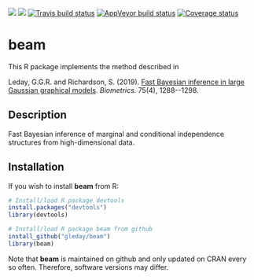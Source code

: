 [![](https://cranlogs.r-pkg.org/badges/beam)](https://cran.r-project.org/package=beam)
[![](https://cranlogs.r-pkg.org/badges/grand-total/beam)](https://cran.r-project.org/package=beam)
[![Travis build status](https://travis-ci.org/gleday/beam.svg?branch=master)](https://travis-ci.org/gleday/beam)
[![AppVeyor build status](https://ci.appveyor.com/api/projects/status/github/gleday/beam?branch=master&svg=true)](https://ci.appveyor.com/project/gleday/beam)
[![Coverage status](https://codecov.io/gh/gleday/beam/branch/master/graph/badge.svg)](https://codecov.io/github/gleday/beam?branch=master)

# beam

This R package implements the method described in

Leday, G.G.R. and Richardson, S. (2019). [Fast Bayesian inference in large Gaussian graphical models](https://doi.org/10.1111/biom.13064). *Biometrics.* 75(4), 1288--1298.

## Description

Fast Bayesian inference of marginal and conditional independence structures from high-dimensional data.

## Installation

If you wish to install **beam** from R:

```R
# Install/load R package devtools
install.packages("devtools")
library(devtools)

# Install/load R package beam from github
install_github("gleday/beam")
library(beam)
```

Note that **beam** is maintained on github and only updated on CRAN every so often.
Therefore, software versions may differ.
